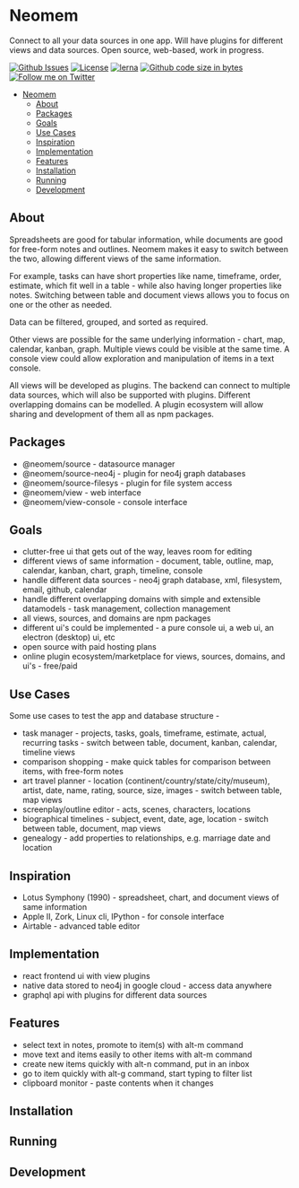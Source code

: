 # Neomem

Connect to all your data sources in one app. Will have plugins for different views and data sources. Open source, web-based, work in progress.

[![Github Issues](https://img.shields.io/github/issues/bburns/Neomem.svg)](https://github.com/bburns/Neomem/issues)
[![License](https://img.shields.io/github/license/bburns/Neomem.svg)]()
[![lerna](https://img.shields.io/badge/maintained%20with-lerna-cc00ff.svg)](https://lerna.js.org/)
[![Github code size in bytes](https://img.shields.io/github/languages/code-size/bburns/Neomem.svg)]()
[![Follow me on Twitter](https://img.shields.io/twitter/follow/bburnskm.svg?label=Twitter&style=flat&color=blue)](https://twitter.com/bburnskm)

<!-- [![Standard JavaScript](https://img.shields.io/badge/code_style-standard-brightgreen.svg)](https://standardjs.com) -->
<!-- <a href="https://codecov.io/gh/bburns/neomem"><img alt="Codecov Coverage Status" src="https://img.shields.io/Neomem/c/github/bburns/Neomem.svg?style=flat"></a> -->
<!-- <a href="https://www.npmjs.com/package/neomem"><img alt="npm version" src="https://img.shields.io/npm/v/Neomem.svg?style=flat-square"></a> -->
<!-- <a href="https://www.npmjs.com/package/neomem"><img alt="weekly downloads from npm" src="https://img.shields.io/npm/dw/Neomem.svg?style=flat-square"></a> -->
<!-- <a href="https://gitter.im/bburns/Neomem"><img alt="Chat on Gitter" src="https://img.shields.io/gitter/room/bburns/prettier.svg"></a> -->
<!-- [![Formatted with Prettier](https://img.shields.io/badge/code_style-prettier-ff69b4.svg)](https://github.com/prettier/prettier) -->

- [Neomem](#neomem)
  - [About](#about)
  - [Packages](#packages)
  - [Goals](#goals)
  - [Use Cases](#use-cases)
  - [Inspiration](#inspiration)
  - [Implementation](#implementation)
  - [Features](#features)
  - [Installation](#installation)
  - [Running](#running)
  - [Development](#development)

## About

Spreadsheets are good for tabular information, while documents are good for free-form notes and outlines. Neomem makes it easy to switch between the two, allowing different views of the same information.

For example, tasks can have short properties like name, timeframe, order, estimate, which fit well in a table - while also having longer properties like notes. Switching between table and document views allows you to focus on one or the other as needed.

Data can be filtered, grouped, and sorted as required.

Other views are possible for the same underlying information - chart, map, calendar, kanban, graph. Multiple views could be visible at the same time. A console view could allow exploration and manipulation of items in a text console.

All views will be developed as plugins. The backend can connect to multiple data sources, which will also be supported with plugins. Different overlapping domains can be modelled. A plugin ecosystem will allow sharing and development of them all as npm packages.

## Packages

- @neomem/source - datasource manager
- @neomem/source-neo4j - plugin for neo4j graph databases
- @neomem/source-filesys - plugin for file system access
- @neomem/view - web interface
- @neomem/view-console - console interface

## Goals

- clutter-free ui that gets out of the way, leaves room for editing
- different views of same information - document, table, outline, map, calendar, kanban, chart, graph, timeline, console
- handle different data sources - neo4j graph database, xml, filesystem, email, github, calendar
- handle different overlapping domains with simple and extensible datamodels - task management, collection management
- all views, sources, and domains are npm packages
- different ui's could be implemented - a pure console ui, a web ui, an electron (desktop) ui, etc
- open source with paid hosting plans
- online plugin ecosystem/marketplace for views, sources, domains, and ui's - free/paid

## Use Cases

Some use cases to test the app and database structure -

- task manager - projects, tasks, goals, timeframe, estimate, actual, recurring tasks - switch between table, document, kanban, calendar, timeline views
- comparison shopping - make quick tables for comparison between items, with free-form notes
- art travel planner - location (continent/country/state/city/museum), artist, date, name, rating, source, size, images - switch between table, map views
- screenplay/outline editor - acts, scenes, characters, locations
- biographical timelines - subject, event, date, age, location - switch between table, document, map views
- genealogy - add properties to relationships, e.g. marriage date and location

## Inspiration

- Lotus Symphony (1990) - spreadsheet, chart, and document views of same information
- Apple II, Zork, Linux cli, IPython - for console interface
- Airtable - advanced table editor

## Implementation

- react frontend ui with view plugins
- native data stored to neo4j in google cloud - access data anywhere
- graphql api with plugins for different data sources

## Features

- select text in notes, promote to item(s) with alt-m command
- move text and items easily to other items with alt-m command
- create new items quickly with alt-n command, put in an inbox
- go to item quickly with alt-g command, start typing to filter list
- clipboard monitor - paste contents when it changes

## Installation

## Running

## Development
